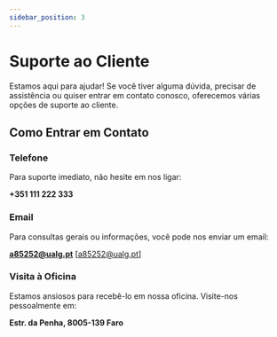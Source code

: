 ```yaml
---
sidebar_position: 3
---
```


# Suporte ao Cliente

Estamos aqui para ajudar! Se você tiver alguma dúvida, precisar de assistência ou quiser entrar em contato conosco, oferecemos várias opções de suporte ao cliente.

## Como Entrar em Contato

### Telefone

Para suporte imediato, não hesite em nos ligar:

**+351 111 222 333**

### Email

Para consultas gerais ou informações, você pode nos enviar um email:

**a85252@ualg.pt** [a85252@ualg.pt]

### Visita à Oficina

Estamos ansiosos para recebê-lo em nossa oficina. Visite-nos pessoalmente em:

**Estr. da Penha, 8005-139 Faro**
